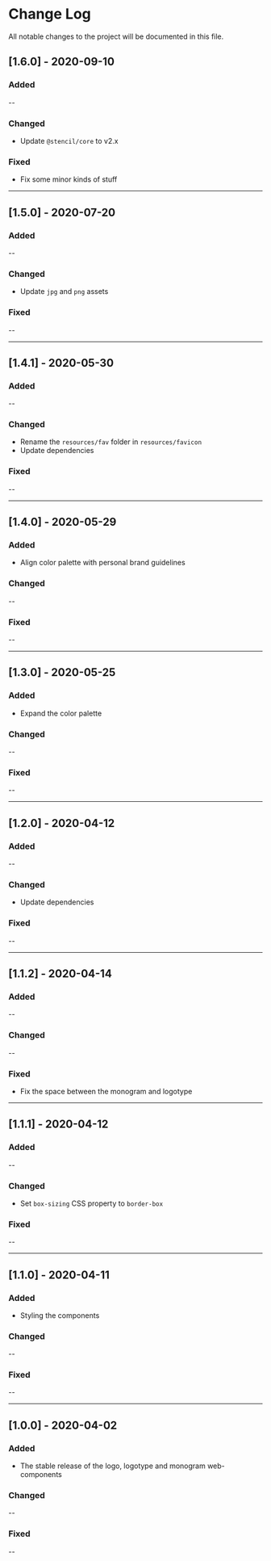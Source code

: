 # Change Log

All notable changes to the project will be documented in this file.

## [1.6.0] - 2020-09-10

### Added

--

### Changed

- Update `@stencil/core` to v2.x

### Fixed

- Fix some minor kinds of stuff

---

## [1.5.0] - 2020-07-20

### Added

--

### Changed

- Update `jpg` and `png` assets

### Fixed

--

---

## [1.4.1] - 2020-05-30

### Added

--

### Changed

- Rename the `resources/fav` folder in `resources/favicon`
- Update dependencies

### Fixed

--

---

## [1.4.0] - 2020-05-29

### Added

- Align color palette with personal brand guidelines

### Changed

--

### Fixed

--

---

## [1.3.0] - 2020-05-25

### Added

- Expand the color palette

### Changed

--

### Fixed

--

---

## [1.2.0] - 2020-04-12

### Added

--

### Changed

- Update dependencies

### Fixed

--

---

## [1.1.2] - 2020-04-14

### Added

--

### Changed

--

### Fixed

- Fix the space between the monogram and logotype

---

## [1.1.1] - 2020-04-12

### Added

--

### Changed

- Set `box-sizing` CSS property to `border-box`

### Fixed

--

---

## [1.1.0] - 2020-04-11

### Added

- Styling the components

### Changed

--

### Fixed

--

---

## [1.0.0] - 2020-04-02

### Added

- The stable release of the logo, logotype and monogram web-components

### Changed

--

### Fixed

--
